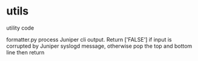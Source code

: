 # utils
utility code

formatter.py
	process Juniper cli output. Return ['FALSE'] if input is corrupted by Juniper syslogd message, 
	otherwise pop the top and bottom line then return
